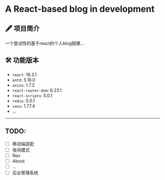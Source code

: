 # **A React-based blog in development**

## 🖋️ 项目简介

一个尝试性的基于react的个人blog搭建...


## 🛠️ 功能版本

- `react`: 18.3.1
- `antd`: 5.18.0
- `axios`: 1.7.2
- `react-router-dom`: 6.23.1
- `react-scripts`: 5.0.1
- `redux`: 5.0.1
- `sass`: 1.77.4
- ...

---
## TODO:
- [ ] 移动端适配
- [ ] 夜间模式
- [ ] Nav
- [ ] About
- [ ] ...
- [ ] 后台管理系统